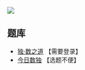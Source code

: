 ![](https://cn.sudoku.today/pic/04/147sudoku/68100_301805.png)

## 题库
- [独·数之道](http://www.sudokufans.org.cn/lx/game.index.php?type=color) 【需要登录】
- [今日数独](https://cn.sudoku.today/g-147-sudoku/) 【选题不便】